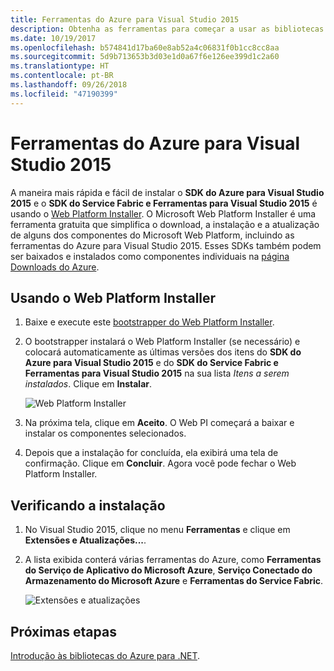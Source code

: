 ```yaml
---
title: Ferramentas do Azure para Visual Studio 2015
description: Obtenha as ferramentas para começar a usar as bibliotecas .NET do Azure no Visual Studio 2015.
ms.date: 10/19/2017
ms.openlocfilehash: b574841d17ba60e8ab52a4c06831f0b1cc8cc8aa
ms.sourcegitcommit: 5d9b713653b3d03e1d0a67f6e126ee399d1c2a60
ms.translationtype: HT
ms.contentlocale: pt-BR
ms.lasthandoff: 09/26/2018
ms.locfileid: "47190399"
---
```

# <a name="azure-tools-for-visual-studio-2015"></a>Ferramentas do Azure para Visual Studio 2015

A maneira mais rápida e fácil de instalar o **SDK do Azure para Visual Studio 2015** e o **SDK do Service Fabric e Ferramentas para Visual Studio 2015** é usando o [Web Platform Installer](https://www.microsoft.com/web/downloads/platform.aspx).  O Microsoft Web Platform Installer é uma ferramenta gratuita que simplifica o download, a instalação e a atualização de alguns dos componentes do Microsoft Web Platform, incluindo as ferramentas do Azure para Visual Studio 2015.  Esses SDKs também podem ser baixados e instalados como componentes individuais na [página Downloads do Azure](https://azure.microsoft.com/downloads/). 

## <a name="using-the-web-platform-installer"></a>Usando o Web Platform Installer

1. Baixe e execute este [bootstrapper do Web Platform Installer](https://www.microsoft.com/web/handlers/webpi.ashx?command=getinstallerredirect&appid=VWDOrVs2015AzurePack;MicrosoftAzure-ServiceFabric-VS2015).  

2. O bootstrapper instalará o Web Platform Installer (se necessário) e colocará automaticamente as últimas versões dos itens do **SDK do Azure para Visual Studio 2015** e do **SDK do Service Fabric e Ferramentas para Visual Studio 2015** na sua lista *Itens a serem instalados*.  Clique em **Instalar**.

    ![Web Platform Installer](media/dotnet-sdk-vs2015-install/webpi.png)

3. Na próxima tela, clique em **Aceito**.  O Web PI começará a baixar e instalar os componentes selecionados.

4. Depois que a instalação for concluída, ela exibirá uma tela de confirmação.  Clique em **Concluir**.  Agora você pode fechar o Web Platform Installer.

## <a name="verifying-the-installation"></a>Verificando a instalação

1. No Visual Studio 2015, clique no menu **Ferramentas** e clique em **Extensões e Atualizações...**.

2. A lista exibida conterá várias ferramentas do Azure, como **Ferramentas do Serviço de Aplicativo do Microsoft Azure**, **Serviço Conectado do Armazenamento do Microsoft Azure** e **Ferramentas do Service Fabric**.

    ![Extensões e atualizações](media/dotnet-sdk-vs2015-install/ext-tools.png)

## <a name="next-steps"></a>Próximas etapas

[Introdução às bibliotecas do Azure para .NET](dotnet-sdk-azure-get-started.md).
